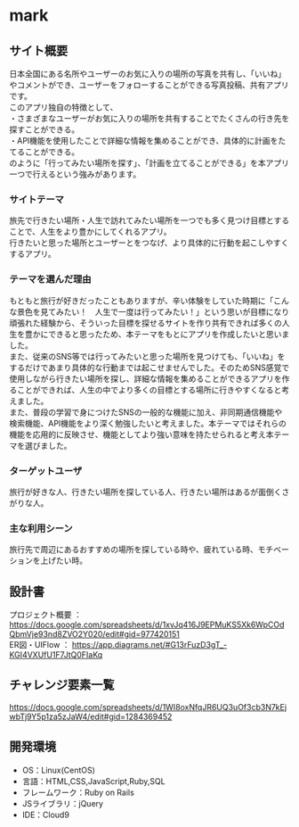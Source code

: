 # mark

## サイト概要
日本全国にある名所やユーザーのお気に入りの場所の写真を共有し、「いいね」やコメントができ、ユーザーをフォローすることができる写真投稿、共有アプリです。<br />
このアプリ独自の特徴として、<br />
・さまざまなユーザーがお気に入りの場所を共有することでたくさんの行き先を探すことができる。<br />
・API機能を使用したことで詳細な情報を集めることができ、具体的に計画をたてることができる。<br />
のように「行ってみたい場所を探す」、「計画を立てることができる」を本アプリ一つで行えるという強みがあります。

### サイトテーマ
旅先で行きたい場所・人生で訪れてみたい場所を一つでも多く見つけ目標とすることで、人生をより豊かにしてくれるアプリ。<br />
行きたいと思った場所とユーザーとをつなげ、より具体的に行動を起こしやすくするアプリ。

### テーマを選んだ理由
もともと旅行が好きだったこともありますが、辛い体験をしていた時期に「こんな景色を見てみたい！　人生で一度は行ってみたい！」という思いが目標になり頑張れた経験から、そういった目標を探せるサイトを作り共有できれば多くの人生を豊かにできると思ったため、本テーマをもとにアプリを作成したいと思いました。<br />
また、従来のSNS等では行ってみたいと思った場所を見つけても、「いいね」をするだけであまり具体的な行動までは起こせませんでした。そのためSNS感覚で使用しながら行きたい場所を探し、詳細な情報を集めることができるアプリを作ることができれば、人生の中でより多くの目標とする場所に行きやすくなると考えました。<br />
また、普段の学習で身につけたSNSの一般的な機能に加え、非同期通信機能や検索機能、API機能をより深く勉強したいと考えました。本テーマではそれらの機能を応用的に反映させ、機能としてより強い意味を持たせられると考え本テーマを選びました。

### ターゲットユーザ
旅行が好きな人、行きたい場所を探している人、行きたい場所はあるが面倒くさがりな人。

### 主な利用シーン
旅行先で周辺にあるおすすめの場所を探している時や、疲れている時、モチベーションを上げたい時。

## 設計書
プロジェクト概要 ： https://docs.google.com/spreadsheets/d/1xvJq416J9EPMuKS5Xk6WpCOdQbmVje93nd8ZVO2Y020/edit#gid=977420151<br />
ER図・UIFlow ： https://app.diagrams.net/#G13rFuzD3gT_-KGI4VXUfU1F7JtQ0FIaKq

## チャレンジ要素一覧
https://docs.google.com/spreadsheets/d/1WI8oxNfqJR6UQ3uOf3cb3N7kEjwbTj9Y5p1za5zJaW4/edit#gid=1284369452

## 開発環境
- OS：Linux(CentOS)
- 言語：HTML,CSS,JavaScript,Ruby,SQL
- フレームワーク：Ruby on Rails
- JSライブラリ：jQuery
- IDE：Cloud9
